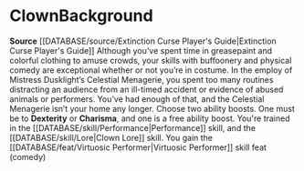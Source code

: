 ﻿---
ability: null
ability_boost: null
feat: null
id: '140'
name: Clown
prerequisite: null
rarity: null
rus_type_level: null
skill: null
source: '[[DATABASE/source/Extinction Curse Player''s Guide|Extinction Curse Player''s
  Guide]]'
subcategory: null
trait: null
type: null

---
# Clown<span class="item-type">Background</span>

**Source** [[DATABASE/source/Extinction Curse Player's Guide|Extinction Curse Player's Guide]]
Although you’ve spent time in greasepaint and colorful clothing to amuse crowds, your skills with buffoonery and physical comedy are exceptional whether or not you’re in costume. In the employ of Mistress Dusklight’s Celestial Menagerie, you spent too many routines distracting an audience from an ill-timed accident or evidence of abused animals or performers. You’ve had enough of that, and the Celestial Menagerie isn’t your home any longer.
Choose two ability boosts. One must be to **Dexterity** or **Charisma**, and one is a free ability boost.
You're trained in the [[DATABASE/skill/Performance|Performance]] skill, and the [[DATABASE/skill/Lore|Clown Lore]] skill. You gain the [[DATABASE/feat/Virtuosic Performer|Virtuosic Performer]] skill feat (comedy)